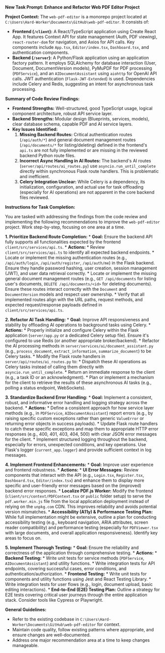 **New Task Prompt: Enhance and Refactor Web PDF Editor Project**

**Project Context:**
The `web-pdf-editor` is a monorepo project located at `C:\Users\Hard-Worker\Documents\GitHub\web-pdf-editor`. It consists of:
*   **Frontend (`/client`):** A React/TypeScript application using Create React App. It features Context API for state management (Auth, PDF viewing), `react-router-dom` for navigation, and Axios for API calls. Key components include `App.tsx`, `Editor/index.tsx`, `Dashboard.tsx`, and authentication components.
*   **Backend (`/server`):** A Python/Flask application using an application factory pattern. It employs SQLAlchemy for database interaction (User, Document, DocumentVersion models), PyMuPDF for PDF processing (`PDFService`), and an `AIDocumentAssistant` using `aiohttp` for OpenAI API calls. JWT authentication (`Flask-JWT-Extended`) is used. Dependencies include Celery and Redis, suggesting an intent for asynchronous task processing.

**Summary of Code Review Findings:**
*   **Frontend Strengths:** Well-structured, good TypeScript usage, logical component architecture, robust API service layer.
*   **Backend Strengths:** Modular design (Blueprints, services, models), clear database schema, capable PDF and AI service layers.
*   **Key Issues Identified:**
    1.  **Missing Backend Routes:** Critical authentication routes (`/api/auth/*`) and general document management routes (`/api/documents/*` for listing/deleting) defined in the frontend's `api.ts` are not fully implemented or are missing in the reviewed backend Python route files.
    2.  **Incorrect Async Handling in AI Routes:** The backend's AI routes (`server/api/routes/ai_routes.py`) use `asyncio.run_until_complete` directly within synchronous Flask route handlers. This is problematic and inefficient.
    3.  **Celery Integration Unclear:** While Celery is a dependency, its initialization, configuration, and actual use for task offloading (especially for AI operations) are not apparent in the core backend files reviewed.

**Instructions for Task Completion:**

You are tasked with addressing the findings from the code review and implementing the following recommendations to improve the `web-pdf-editor` project. Work step-by-step, focusing on one area at a time.

**1. Prioritize Backend Route Completion:**
    *   **Goal:** Ensure the backend API fully supports all functionalities expected by the frontend `client/src/services/api.ts`.
    *   **Actions:**
        *   Review `client/src/services/api.ts` to identify all expected backend endpoints.
        *   Locate or implement the missing authentication routes (e.g., `/api/auth/login`, `/api/auth/register`, `/api/auth/me`) in the Flask backend. Ensure they handle password hashing, user creation, session management (JWT), and user data retrieval correctly.
        *   Locate or implement the missing general document management routes (e.g., `GET /api/documents` for listing user's documents, `DELETE /api/documents/<id>` for deleting documents). Ensure these routes interact correctly with the `Document` and `DocumentVersion` models and respect user ownership.
        *   Verify that all implemented routes align with the URL paths, request methods, and expected request/response payloads defined in `client/src/services/api.ts`.

**2. Refactor AI Task Handling:**
    *   **Goal:** Improve API responsiveness and stability by offloading AI operations to background tasks using Celery.
    *   **Actions:**
        *   Properly initialize and configure Celery within the Flask application (`server/app.py` or a dedicated Celery setup file). Ensure it's configured to use Redis (or another appropriate broker/backend).
        *   Refactor the AI processing methods in `server/services/ai/document_assistant.py` (e.g., `process_document`, `extract_information`, `summarize_document`) to be Celery tasks.
        *   Modify the Flask route handlers in `server/api/routes/ai_routes.py` to:
            *   Dispatch these AI operations as Celery tasks instead of calling them directly with `asyncio.run_until_complete`.
            *   Return an immediate response to the client (e.g., a task ID or an acknowledgment).
        *   Plan or implement a mechanism for the client to retrieve the results of these asynchronous AI tasks (e.g., polling a status endpoint, WebSockets).

**3. Standardize Backend Error Handling:**
    *   **Goal:** Implement a consistent, robust, and informative error handling and logging strategy across the backend.
    *   **Actions:**
        *   Define a consistent approach for how service layer methods (e.g., in `PDFService`, `AIDocumentAssistant`) report errors (e.g., by raising specific custom exceptions rather than generic `ValueError` or returning error objects in success payloads).
        *   Update Flask route handlers to catch these specific exceptions and map them to appropriate HTTP error responses (e.g., 400, 401, 403, 404, 500) with clear JSON error messages for the client.
        *   Implement structured logging throughout the backend, especially for errors, unexpected conditions, and key operations. Use Flask's logger (`current_app.logger`) and provide sufficient context in log messages.

**4. Implement Frontend Enhancements:**
    *   **Goal:** Improve user experience and frontend robustness.
    *   **Actions:**
        *   **UI Error Messages:** Review components that interact with the API (e.g., `Login.tsx`, `Register.tsx`, `Dashboard.tsx`, `Editor/index.tsx`) and enhance them to display more specific and user-friendly error messages based on the (improved) backend error responses.
        *   **Localize PDF.js Worker:** Modify the frontend (`client/src/context/PDFContext.tsx` or `public` folder setup) to serve the `pdf.worker.min.js` file from the local application deployment instead of relying on the `unpkg.com` CDN. This improves reliability and avoids potential version mismatches.
        *   **Accessibility (A11y) & Performance Testing Plan:** While full implementation might be extensive, outline a plan for conducting accessibility testing (e.g., keyboard navigation, ARIA attributes, screen reader compatibility) and performance testing (especially for `PDFViewer.tsx` with large documents, and overall application responsiveness). Identify key areas to focus on.

**5. Implement Thorough Testing:**
    *   **Goal:** Ensure the reliability and correctness of the application through comprehensive testing.
    *   **Actions:**
        *   **Backend Testing:**
            *   Write unit tests for service methods (`PDFService`, `AIDocumentAssistant`) and utility functions.
            *   Write integration tests for API endpoints, covering successful cases, error conditions, and authentication/authorization.
        *   **Frontend Testing:**
            *   Write unit tests for components and utility functions using Jest and React Testing Library.
            *   Write integration tests for user flows (e.g., login, document upload, basic editing interactions).
        *   **End-to-End (E2E) Testing Plan:** Outline a strategy for E2E tests covering critical user journeys through the entire application stack. Consider tools like Cypress or Playwright.

**General Guidelines:**
*   Refer to the existing codebase in `C:\Users\Hard-Worker\Documents\GitHub\web-pdf-editor` for context.
*   Maintain code quality, follow existing patterns where appropriate, and ensure changes are well-documented.
*   Address one major recommendation area at a time to keep changes manageable.

